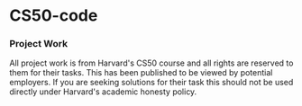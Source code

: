 # CS50-code
### Project Work
All project work is from Harvard's CS50 course and all rights are reserved to them for their tasks. 
This has been published to be viewed by potential employers. If you are seeking solutions for their task this should not be used directly under Harvard's academic honesty policy. 
